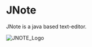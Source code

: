 # JNote
JNote is a java based text-editor.

![JNOTE_Logo](https://user-images.githubusercontent.com/88311744/158428365-b3a3c4b6-7fe2-4d81-b855-7eacdede34dd.png)
